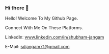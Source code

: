### Hi there 👋

Hello! Welcome To My Github Page.

Connect With Me On These Platforms.

LinkedIn: www.linkedin.com/in/shubham-jangam

E-Mail: sdjangam71@gmail.com
